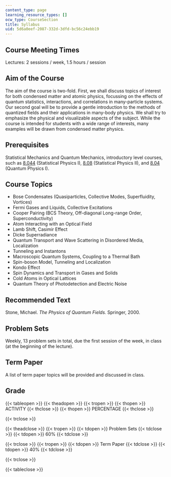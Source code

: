 ```yaml
---
content_type: page
learning_resource_types: []
ocw_type: CourseSection
title: Syllabus
uid: 5d6a0eef-2087-332d-3dfd-bc56c24ebb19
---
```


Course Meeting Times
--------------------

Lectures: 2 sessions / week, 1.5 hours / session

Aim of the Course
-----------------

The aim of the course is two-fold. First, we shall discuss topics of interest for both condensed matter and atomic physics, focussing on the effects of quantum statistics, interactions, and correlations in many-particle systems. Our second goal will be to provide a gentle introduction to the methods of quantized fields and their applications in many-body physics. We shall try to emphasize the physical and visualizable aspects of the subject. While the course is intended for students with a wide range of interests, many examples will be drawn from condensed matter physics.

Prerequisites
-------------

Statistical Mechanics and Quantum Mechanics, introductory level courses, such as [8.044](/courses/8-044-statistical-physics-i-spring-2013) (Statistical Physics I), [8.08](/courses/8-08-statistical-physics-ii-spring-2005) (Statistical Physics II), and [8.04](/courses/8-04-quantum-physics-i-spring-2013) (Quantum Physics I).

Course Topics
-------------

*   Bose Condensates (Quasiparticles, Collective Modes, Superfluidity, Vortices)
*   Fermi Gases and Liquids, Collective Excitations
*   Cooper Pairing (BCS Theory, Off-diagonal Long-range Order, Superconductivity)
*   Atom Interacting with an Optical Field
*   Lamb Shift, Casimir Effect
*   Dicke Superradiance
*   Quantum Transport and Wave Scattering in Disordered Media, Localization
*   Tunneling and Instantons
*   Macroscopic Quantum Systems, Coupling to a Thermal Bath
*   Spin-boson Model, Tunneling and Localization
*   Kondo Effect
*   Spin Dynamics and Transport in Gases and Solids
*   Cold Atoms in Optical Lattices
*   Quantum Theory of Photodetection and Electric Noise

Recommended Text
----------------

Stone, Michael. _The Physics of Quantum Fields._ Springer, 2000.

Problem Sets
------------

Weekly, 13 problem sets in total, due the first session of the week, in class (at the beginning of the lecture).

Term Paper
----------

A list of term paper topics will be provided and discussed in class.

Grade
-----

{{< tableopen >}}
{{< theadopen >}}
{{< tropen >}}
{{< thopen >}}
ACTIVITY
{{< thclose >}}
{{< thopen >}}
PERCENTAGE
{{< thclose >}}

{{< trclose >}}

{{< theadclose >}}
{{< tropen >}}
{{< tdopen >}}
Problem Sets
{{< tdclose >}}
{{< tdopen >}}
60%
{{< tdclose >}}

{{< trclose >}}
{{< tropen >}}
{{< tdopen >}}
Term Paper
{{< tdclose >}}
{{< tdopen >}}
40%
{{< tdclose >}}

{{< trclose >}}

{{< tableclose >}}